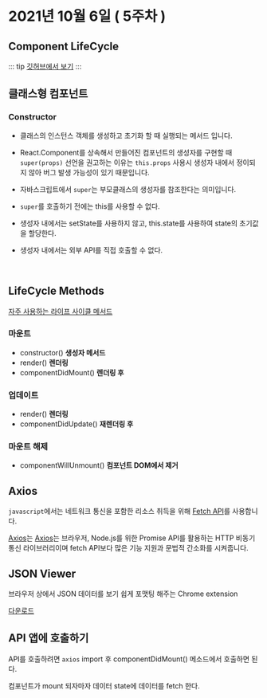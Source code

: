 # 2021년 10월 6일 ( 5주차 )

## Component LifeCycle

::: tip
[깃허브에서 보기](https://github.com/dalcon10028/movie_app_2021/tree/master/docs/src/review-note/2021-10-06)
:::

## 클래스형 컴포넌트

### Constructor

- 클래스의 인스턴스 객체를 생성하고 초기화 할 때 실행되는 메서드 입니다.

- React.Component를 상속해서 만들어진 컴포넌트의 생성자를 구현할 때 `super(props)` 선언을 권고하는 이유는 `this.props` 사용시 생성자 내에서 정이되지 않아 버그 발생 가능성이 있기 때문입니다.

- 자바스크립트에서 `super`는 부모클래스의 생성자를 참조한다는 의미입니다.

- `super`를 호출하기 전에는 this를 사용할 수 없다.

- 생성자 내에서는 setState를 사용하지 않고, this.state를 사용하여 state의 초기값을 할당한다.

- 생성자 내에서는 외부 API를 직접 호출할 수 없다.

<br />

## LifeCycle Methods

[자주 사용하는 라이프 사이클 메서드](https://ko.reactjs.org/docs/react-component.html)

### 마운트

- constructor() **생성자 메서드**
- render() **렌더링**
- componentDidMount() **렌더링 후**

### 업데이트

- render() **렌더링**
- componentDidUpdate() **재렌더링 후**

### 마운트 해제

- componentWillUnmount() **컴포넌트 DOM에서 제거**

## Axios

`javascript`에서는 네트워크 통신을 포함한 리소스 취득을 위해 [Fetch API](https://developer.mozilla.org/ko/docs/Web/API/Fetch_API)를 사용합니다.

[Axios](https://axios-http.com/)는 [Axios](https://axios-http.com/)는 브라우저, Node.js를 위한 Promise API를 활용하는 HTTP 비동기 통신 라이브러리이며 fetch API보다 많은 기능 지원과 문법적 간소화를 시켜줍니다.

## JSON Viewer

브라우저 상에서 JSON 데이터를 보기 쉽게 포맷팅 해주는 Chrome extension

[다운로드](https://chrome.google.com/webstore/detail/json-viewer/gbmdgpbipfallnflgajpaliibnhdgobh?info=EXLINK&hl=ko)

## API 앱에 호출하기

API를 호출하려면 `axios` import 후 componentDidMount() 메소드에서 호출하면 된다.

컴포넌트가 mount 되자마자 데이터 state에 데이터를 fetch 한다.
